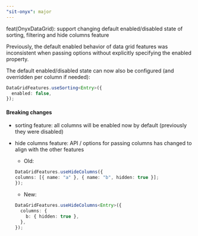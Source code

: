 ```yaml
---
"sit-onyx": major
---
```


feat(OnyxDataGrid): support changing default enabled/disabled state of sorting, filtering and hide columns feature

Previously, the default enabled behavior of data grid features was inconsistent when passing options without explicitly specifying the enabled property.

The default enabled/disabled state can now also be configured (and overridden per column if needed):

```ts
DataGridFeatures.useSorting<Entry>({
  enabled: false,
});
```

#### Breaking changes

- sorting feature: all columns will be enabled now by default (previously they were disabled)
- hide columns feature: API / options for passing columns has changed to align with the other features
  - Old:

  ```ts
  DataGridFeatures.useHideColumns({
  columns: [{ name: "a" }, { name: "b", hidden: true }];
  });
  ```

  - New:

  ```ts
  DataGridFeatures.useHideColumns<Entry>({
    columns: {
      b: { hidden: true },
    },
  });
  ```
